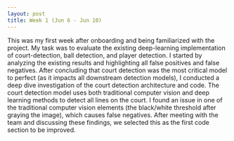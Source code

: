 ```yaml
---
layout: post
title: Week 1 (Jun 6 - Jun 10)
---
```


This was my first week after onboarding and being familiarized with the project. My task was to evaluate the existing deep-learning implementation of court-detection, ball detection, and player detection. I started by analyzing the existing results and highlighting all false positives and false negatives. After concluding that court detection was the most critical model to perfect (as it impacts all downstream detection models), I conducted a deep dive investigation of the court detection architecture and code. The court detection model uses both traditional computer vision and deep learning methods to detect all lines on the court. I found an issue in one of the traditional computer vision elements (the black/white threshold after graying the image), which causes false negatives. After meeting with the team and discussing these findings, we selected this as the first code section to be improved.
